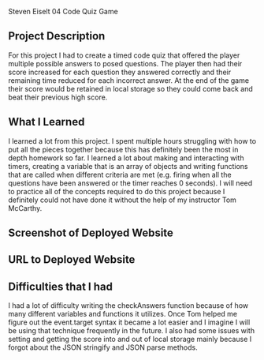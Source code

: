 Steven Eiselt
04 Code Quiz Game

## Project Description
For this project I had to create a timed code quiz that offered the player multiple possible answers to posed questions. The player then had their score increased for each question they answered correctly and their remaining time reduced for each incorrect answer. At the end of the game their score would be retained in local storage so they could come back and beat their previous high score. 

## What I Learned
I learned a lot from this project. I spent multiple hours struggling with how to put all the pieces together because this has definitely been the most in depth homework so far. I learned a lot about making and interacting with timers, creating a variable that is an array of objects and writing functions that are called when different criteria are met (e.g. firing when all the questions have been answered or the timer reaches 0 seconds). I will need to practice all of the concepts required to do this project because I definitely could not have done it without the help of my instructor Tom McCarthy.

## Screenshot of Deployed Website


## URL to Deployed Website


## Difficulties that I had
I had a lot of difficulty writing the checkAnswers function because of how many different variables and functions it utilizes. Once Tom helped me figure out the event.target syntax it became a lot easier and I imagine I will be using that technique frequently in the future. I also had some issues with setting and getting the score into and out of local storage mainly because I forgot about the JSON stringify and JSON parse methods.
    




